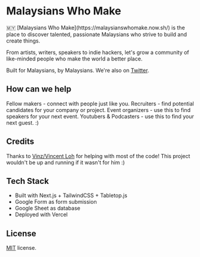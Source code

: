<h1>Malaysians Who Make</h1>
🇲🇾 [Malaysians Who Make](https://malaysianswhomake.now.sh/) is the place to discover talented, passionate Malaysians who strive to build and create things.

From artists, writers, speakers to indie hackers, let's grow a community of like-minded people who make the world a better place. 

Built for Malaysians, by Malaysians. We're also on [Twitter](https://twitter.com/malaysiansmake/).

## How can we help
Fellow makers - connect with people just like you.
Recruiters - find potential candidates for your company or project.
Event organizers - use this to find speakers for your next event.
Youtubers & Podcasters - use this to find your next guest. :)

## Credits

Thanks to [Vinz/Vincent Loh](https://github.com/vinzloh) for helping with most of the code!
This project wouldn't be up and running if it wasn't for him :)

## Tech Stack

- Built with Next.js + TailwindCSS + Tabletop.js
- Google Form as form submission
- Google Sheet as database
- Deployed with Vercel

## License
[MIT](LICENSE.txt) license.